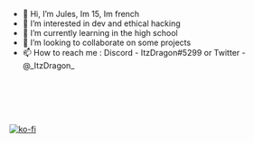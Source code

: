 - 👋 Hi, I’m Jules, Im 15, Im  french
- 👀 I’m interested in dev and ethical hacking
- 🌱 I’m currently learning in the high school
- 💞️ I’m looking to collaborate on some projects
- 📫 How to reach me : Discord - ItzDragon#5299 or Twitter - @\_ItzDragon_

<br>
<br>
<br>
<br>

[![ko-fi](https://ko-fi.com/img/githubbutton_sm.svg)](https://ko-fi.com/B0B5L20B6)
<!---
DragonJules/DragonJules is a ✨ special ✨ repository because its `README.md` (this file) appears on your GitHub profile.
You can click the Preview link to take a look at your changes.
--->
